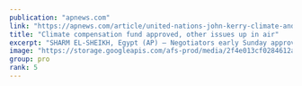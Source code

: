 ```yaml
---
publication: "apnews.com"
link: "https://apnews.com/article/united-nations-john-kerry-climate-and-environment-18f6e5cb8183c59ceaf0cf2408842e6c"
title: "Climate compensation fund approved, other issues up in air"
excerpt: "SHARM EL-SHEIKH, Egypt (AP) — Negotiators early Sunday approved a historic deal that would create a fund for compensating poor nations that are victims of extreme weather worsened by rich countries’ c"
image: "https://storage.googleapis.com/afs-prod/media/2f4e013cf0284612ab7c26806fe3c46e/3000.jpeg"
group: pro
rank: 5
---
```

